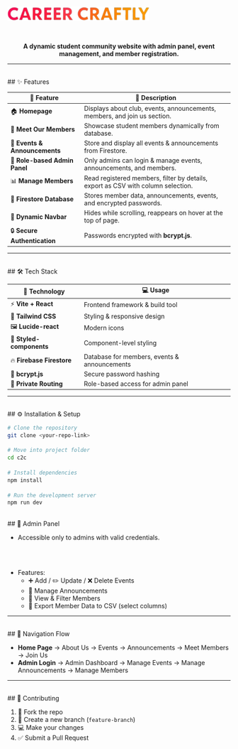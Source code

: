 # <p align="center">
  <img src="src/assets/CC-name.png" width="320" alt="Career Crafly Logo" />
</p> 
<br> 

<p align="center">
  <b>A dynamic student community website with admin panel, event management, and member registration.</b>
</p>  

---

<br>
## ✨ Features  


| 🚀 Feature | 📝 Description |
|------------|----------------|
| 🏠 **Homepage** | Displays about club, events, announcements, members, and join us section. |
| 👥 **Meet Our Members** | Showcase student members dynamically from database. |
| 📅 **Events & Announcements** | Store and display all events & announcements from Firestore. |
| 🔑 **Role-based Admin Panel** | Only admins can login & manage events, announcements, and members. |
| 📊 **Manage Members** | Read registered members, filter by details, export as CSV with column selection. |
| 📂 **Firestore Database** | Stores member data, announcements, events, and encrypted passwords. |
| 🧭 **Dynamic Navbar** | Hides while scrolling, reappears on hover at the top of page. |
| 🔒 **Secure Authentication** | Passwords encrypted with **bcrypt.js**. |


---

<br>
## 🛠 Tech Stack  


| 🧩 Technology | 💻 Usage |
|---------------|----------|
| ⚡ **Vite + React** | Frontend framework & build tool |
| 🎨 **Tailwind CSS** | Styling & responsive design |
| 🖼 **Lucide-react** | Modern icons |
| 💅 **Styled-components** | Component-level styling |
| 🔥 **Firebase Firestore** | Database for members, events & announcements |
| 🔑 **bcrypt.js** | Secure password hashing |
| 🔐 **Private Routing** | Role-based access for admin panel |


---




<br>
## ⚙️ Installation & Setup  


```bash
# Clone the repository
git clone <your-repo-link>

# Move into project folder
cd c2c

# Install dependencies
npm install

# Run the development server
npm run dev
```






<br>
## 🔑 Admin Panel  


- Accessible only to admins with valid credentials.  

<br><br>
- Features:  
  - ➕ Add / ✏️ Update / ❌ Delete Events  
  - 📢 Manage Announcements  
  - 👥 View & Filter Members  
  - 📂 Export Member Data to CSV (select columns)  


---


<br>
## 🧭 Navigation Flow  



- **Home Page** → About Us → Events → Announcements → Meet Members → Join Us  
- **Admin Login** → Admin Dashboard → Manage Events → Manage Announcements → Manage Members  



---


<br>
## 🤝 Contributing  


1. 🍴 Fork the repo  
2. 🌱 Create a new branch (`feature-branch`)  
3. 💻 Make your changes  
4. ✅ Submit a Pull Request  



